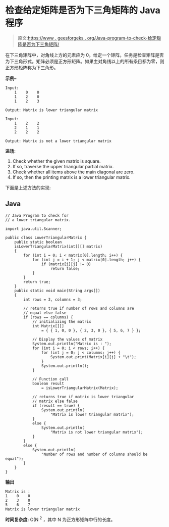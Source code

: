 # 检查给定矩阵是否为下三角矩阵的 Java 程序

> 原文:[https://www . geesforgeks . org/Java-program-to-check-给定矩阵是否为下三角矩阵/](https://www.geeksforgeeks.org/java-program-to-check-whether-a-given-matrix-is-lower-triangular-matrix-or-not/)

在下三角矩阵中，对角线上方的元素应为 0。给定一个矩阵，任务是检查矩阵是否为下三角形式。矩阵必须是正方形矩阵。如果主对角线以上的所有条目都为零，则正方形矩阵称为下三角形。

**示例–**

```
Input:
    1    0    0
    1    2    0
    1    2    3

Output: Matrix is lower triangular matrix

Input:
    1    2    2
    2    1    1
    2    2    2

Output: Matrix is not a lower triangular matrix
```

**进场:**

1.  Check whether the given matrix is square.
2.  If so, traverse the upper triangular partial matrix.
3.  Check whether all items above the main diagonal are zero.
4.  If so, then the printing matrix is a lower triangular matrix.

下面是上述方法的实现:

## Java

```
// Java Program to check for
// a lower triangular matrix.

import java.util.Scanner;

public class LowerTriangularMatrix {
    public static boolean
    isLowerTriangularMatrix(int[][] matrix)
    {
        for (int i = 0; i < matrix[0].length; i++) {
            for (int j = i + 1; j < matrix[0].length; j++) {
                if (matrix[i][j] != 0)
                    return false;
            }
        }
        return true;
    }
    public static void main(String args[])
    {
        int rows = 3, columns = 3;

        // returns true if number of rows and columns are
        // equal else false
        if (rows == columns) {
            // initializing the matrix
            int Matrix[][]
                = { { 1, 0, 0 }, { 2, 3, 0 }, { 5, 6, 7 } };

            // Display the values of matrix
            System.out.println("Matrix is : ");
            for (int i = 0; i < rows; i++) {
                for (int j = 0; j < columns; j++) {
                    System.out.print(Matrix[i][j] + "\t");
                }
                System.out.println();
            }

            // Function call
            boolean result
                = isLowerTriangularMatrix(Matrix);

            // returns true if matrix is lower triangular
            // matrix else false
            if (result == true) {
                System.out.println(
                    "Matrix is lower triangular matrix");
            }
            else {
                System.out.println(
                    "Matrix is not lower triangular matrix");
            }
        }
        else {
            System.out.println(
                "Number of rows and number of columns should be equal");
        }
    }
}
```

**输出**

```
Matrix is : 
1    0    0    
2    3    0    
5    6    7    
Matrix is lower triangular matrix

```

**时间复杂度:** O(N <sup>2</sup> ，其中 N 为正方形矩阵中行的长度。